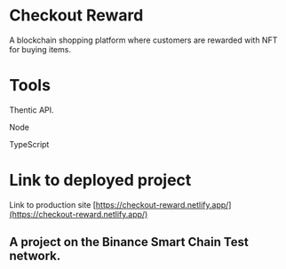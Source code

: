 # Checkout Reward

 A blockchain shopping platform where customers are rewarded with NFT for buying items.

# Tools

 Thentic API.

 Node

 TypeScript

# Link to deployed project
Link to production site [https://checkout-reward.netlify.app/](https://checkout-reward.netlify.app/)

## A project on the Binance Smart Chain Test network.
